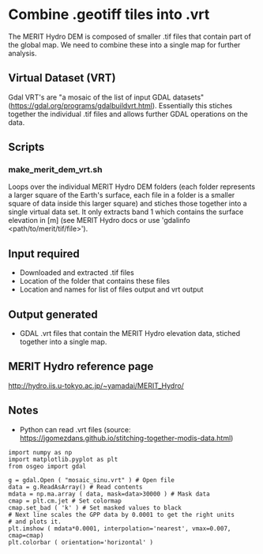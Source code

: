 # Combine .geotiff tiles into .vrt
The MERIT Hydro DEM is composed of smaller .tif files that contain part of the global map. We need to combine these into a single map for further analysis.

## Virtual Dataset (VRT)
Gdal VRT's are "a mosaic of the list of input GDAL datasets" (https://gdal.org/programs/gdalbuildvrt.html). Essentially this stiches together the individual .tif files and allows further GDAL operations on the data.

## Scripts
### make_merit_dem_vrt.sh
Loops over the individual MERIT Hydro DEM folders (each folder represents a larger square of the Earth's surface, each file in a folder is a smaller square of data inside this larger square) and stiches those together into a single virtual data set. It only extracts band 1 which contains the surface elevation in [m] (see MERIT Hydro docs or use 'gdalinfo <path/to/merit/tif/file>').

## Input required
- Downloaded and extracted .tif files
- Location of the folder that contains these files
- Location and names for list of files output and vrt output

## Output generated
- GDAL .vrt files that contain the MERIT Hydro elevation data, stiched together into a single map.

## MERIT Hydro reference page
http://hydro.iis.u-tokyo.ac.jp/~yamadai/MERIT_Hydro/

## Notes
- Python can read .vrt files (source: https://jgomezdans.github.io/stitching-together-modis-data.html)

```
import numpy as np
import matplotlib.pyplot as plt
from osgeo import gdal

g = gdal.Open ( "mosaic_sinu.vrt" ) # Open file
data = g.ReadAsArray() # Read contents
mdata = np.ma.array ( data, mask=data>30000 ) # Mask data
cmap = plt.cm.jet # Set colormap
cmap.set_bad ( 'k' ) # Set masked values to black
# Next line scales the GPP data by 0.0001 to get the right units
# and plots it.
plt.imshow ( mdata*0.0001, interpolation='nearest', vmax=0.007, cmap=cmap)
plt.colorbar ( orientation='horizontal' )
```
